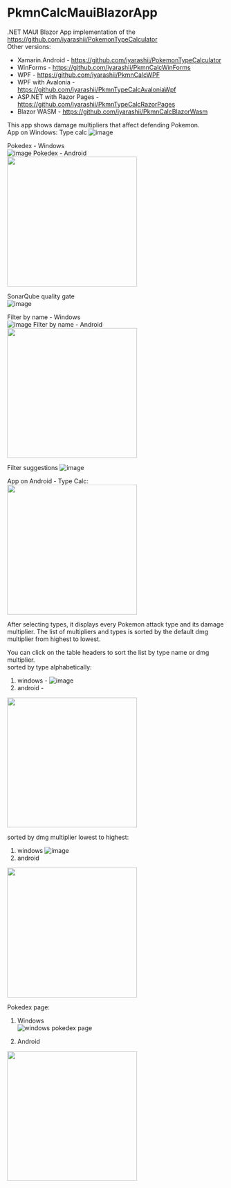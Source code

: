 # PkmnCalcMauiBlazorApp
.NET MAUI Blazor App implementation of the https://github.com/iyarashii/PokemonTypeCalculator  
Other versions:
- Xamarin.Android - https://github.com/iyarashii/PokemonTypeCalculator
- WinForms - https://github.com/iyarashii/PkmnCalcWinForms
- WPF - https://github.com/iyarashii/PkmnCalcWPF
- WPF with Avalonia - https://github.com/iyarashii/PkmnTypeCalcAvaloniaWpf
- ASP.NET with Razor Pages - https://github.com/iyarashii/PkmnTypeCalcRazorPages
- Blazor WASM - https://github.com/iyarashii/PkmnCalcBlazorWasm

This app shows damage multipliers that affect defending Pokemon.  
App on Windows:
Type calc
![image](https://user-images.githubusercontent.com/38395954/196004141-13c05d37-5737-408d-99ad-168bcc4dd029.png)

Pokedex - Windows  
![image](https://user-images.githubusercontent.com/38395954/219704402-e4b35c7d-5bac-473f-8331-b467ac28c5c2.png)
Pokedex - Android  
<img src="https://user-images.githubusercontent.com/38395954/219873361-a69fe4b9-d72b-4ed7-9fdd-32ba2ad8c0a7.png" width="300">  

SonarQube quality gate  
![image](https://github.com/iyarashii/PkmnCalcMauiBlazorApp/assets/38395954/4536618d-2ce3-480f-87ea-e78ccd799fbf)

Filter by name - Windows  
![image](https://user-images.githubusercontent.com/38395954/219704582-769a4813-ccf1-497b-aa89-387702fd96d8.png)
Filter by name - Android    
<img src="https://user-images.githubusercontent.com/38395954/219873376-2d709345-f0fd-4de1-9941-558099e0d0f5.png" width="300">

Filter suggestions
![image](https://user-images.githubusercontent.com/38395954/219704763-42f4beac-12b6-467f-b31e-1e6b2669bba3.png)

App on Android - Type Calc:  
<img src="https://user-images.githubusercontent.com/38395954/196034384-ccd88503-d719-4dcf-977e-867e0a3055f3.png" width="300">

After selecting types, it displays every Pokemon attack type and its damage multiplier. The list of multipliers and types is sorted by the default dmg multiplier from highest to lowest.

You can click on the table headers to sort the list by type name or dmg multiplier.  
sorted by type alphabetically:
1. windows -
![image](https://user-images.githubusercontent.com/38395954/196034145-c2726896-2483-4ab1-a3fd-a502de26897c.png)
2. android -
<img src="https://user-images.githubusercontent.com/38395954/196034623-68fa60bb-eac6-4ba1-97b0-46e900c7f118.png" width="300">


sorted by dmg multiplier lowest to highest:
1. windows
![image](https://user-images.githubusercontent.com/38395954/196034178-67a29055-b5db-4738-a112-46799a17098d.png)
2. android
<img src="https://user-images.githubusercontent.com/38395954/196034674-bfcd4106-4055-4819-ba38-cb50158d7967.png" width="300">

Pokedex page:  
1. Windows  
![windows pokedex page](https://user-images.githubusercontent.com/38395954/201537004-15e855d2-93ab-44f2-9124-a519ccdeea46.png)

2. Android  
<img src="https://user-images.githubusercontent.com/38395954/197001907-b3d19560-5689-4de9-b311-d9486be87d95.png" width="300">
